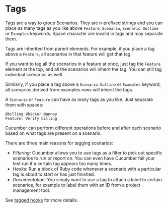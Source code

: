 # Tags

Tags are a way to group Scenarios. They are `@`-prefixed strings and you can place as many tags as you like above `Feature`, `Scenario`, `Scenario Outline` or `Examples` keywords. Space character are invalid in tags and may separate them.

Tags are inherited from parent elements. For example, if you place a tag above a `Feature`, all scenarios in that feature will get that tag.

If you want to tag all the scenarios in a feature at once, just tag the `Feature` element at the top, and all the scenarios will inherit the tag. You can still tag individual scenarios as well.

Similarly, if you place a tag above a `Scenario Outline` or `Examples` keyword, all scenarios derived from examples rows will inherit the tags.

A `Scenario` or `Feature` can have as many tags as you like. Just separate them with spaces:

```
@billing @bicker @annoy
Feature: Verify billing
```

Cucumber can perform different operations before and after each scenario based on what tags are present on a scenario.

There are three main reasons for tagging scenarios:

  * _Filtering_: Cucumber allows you to use tags as a filter to pick out  specific scenarios to run or report on. You can even have Cucumber fail your  test run if a certain tag appears too many times.
  * _Hooks_: Run a block of Ruby code whenever a scenario with a particular tag is about to start or has just finished.
  * _Documentation_: You simply want to use a tag to attach a label to certain scenarios, for example to label them with an ID from a project management tool.

See [tagged hooks](hooks.md#tagged-hooks) for more details.
